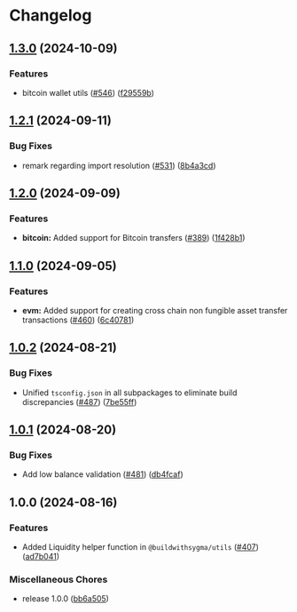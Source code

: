 # Changelog

## [1.3.0](https://github.com/sygmaprotocol/sygma-sdk/compare/utils-v1.2.1...utils-v1.3.0) (2024-10-09)


### Features

* bitcoin wallet utils ([#546](https://github.com/sygmaprotocol/sygma-sdk/issues/546)) ([f29559b](https://github.com/sygmaprotocol/sygma-sdk/commit/f29559b7ca730640bb8a1697fc7b3fb8cc4f89c3))

## [1.2.1](https://github.com/sygmaprotocol/sygma-sdk/compare/utils-v1.2.0...utils-v1.2.1) (2024-09-11)


### Bug Fixes

* remark regarding import resolution ([#531](https://github.com/sygmaprotocol/sygma-sdk/issues/531)) ([8b4a3cd](https://github.com/sygmaprotocol/sygma-sdk/commit/8b4a3cd1dc70ff2027e80bb8cd6926ad5fb02f33))

## [1.2.0](https://github.com/sygmaprotocol/sygma-sdk/compare/utils-v1.1.0...utils-v1.2.0) (2024-09-09)


### Features

* **bitcoin:** Added support for Bitcoin transfers ([#389](https://github.com/sygmaprotocol/sygma-sdk/issues/389)) ([1f428b1](https://github.com/sygmaprotocol/sygma-sdk/commit/1f428b1b4d8dd0a6b04488f532f3e9d10c5d1b15))

## [1.1.0](https://github.com/sygmaprotocol/sygma-sdk/compare/utils-v1.0.2...utils-v1.1.0) (2024-09-05)


### Features

* **evm:** Added support for creating cross chain non fungible asset transfer transactions ([#460](https://github.com/sygmaprotocol/sygma-sdk/issues/460)) ([6c40781](https://github.com/sygmaprotocol/sygma-sdk/commit/6c40781593c927a06a42f593c511520f41d028d5))

## [1.0.2](https://github.com/sygmaprotocol/sygma-sdk/compare/utils-v1.0.1...utils-v1.0.2) (2024-08-21)


### Bug Fixes

* Unified `tsconfig.json` in all subpackages to eliminate build discrepancies ([#487](https://github.com/sygmaprotocol/sygma-sdk/issues/487)) ([7be55ff](https://github.com/sygmaprotocol/sygma-sdk/commit/7be55ffed0dc079887ba7bfe11917dda4ddf890b))

## [1.0.1](https://github.com/sygmaprotocol/sygma-sdk/compare/utils-v1.0.0...utils-v1.0.1) (2024-08-20)


### Bug Fixes

* Add low balance validation  ([#481](https://github.com/sygmaprotocol/sygma-sdk/issues/481)) ([db4fcaf](https://github.com/sygmaprotocol/sygma-sdk/commit/db4fcaf879e673674bd5c1cf97b86bab59c4a0ff))

## 1.0.0 (2024-08-16)


### Features

* Added Liquidity helper function in `@buildwithsygma/utils` ([#407](https://github.com/sygmaprotocol/sygma-sdk/issues/407)) ([ad7b041](https://github.com/sygmaprotocol/sygma-sdk/commit/ad7b041fd0ae510e3b91cf171ed9db15fccc1a2a))


### Miscellaneous Chores

* release 1.0.0 ([bb6a505](https://github.com/sygmaprotocol/sygma-sdk/commit/bb6a5053d843960f445f0dacebe101745f4d908f))
